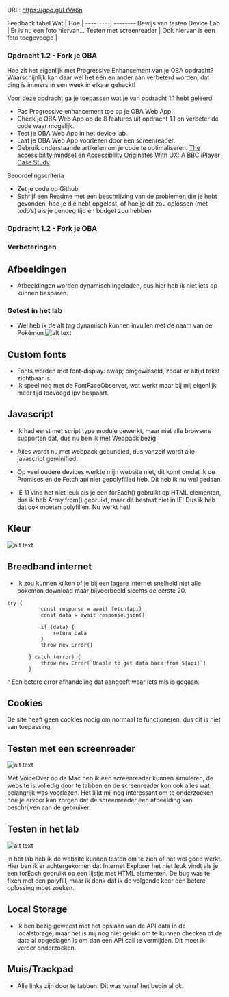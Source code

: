 URL: https://goo.gl/LrVa6n

Feedback tabel
Wat | Hoe |
---------| --------
 Bewijs van testen Device Lab | Er is nu een foto hiervan... 
 Testen met screenreader | Ook hiervan is een foto toegevoegd |

### Opdracht 1.2 - Fork je OBA
Hoe zit het eigenlijk met Progressive Enhancement van je OBA opdracht? Waarschijnlijk kan daar wel het één en ander aan verbeterd worden, dat ding is immers in een week in elkaar gehackt!

Voor deze opdracht ga je toepassen wat je van opdracht 1.1 hebt geleerd.
- Pas Progressive enhancement toe op je OBA Web App.
- Check je OBA Web App op de 8 features uit opdracht 1.1 en verbeter de code waar mogelijk.
- Test  je OBA Web App in het device lab.
- Laat je OBA Web App voorlezen door een screenreader.
- Gebruik onderstaande artikelen om je code te optimaliseren.
[The accessibility mindset](https://24ways.org/2015/the-accessibility-mindset/) en [Accessibility Originates With UX: A BBC iPlayer Case Study](https://www.smashingmagazine.com/2015/02/bbc-iplayer-accessibility-case-study/)

Beoordelingscriteria
- Zet je code op Github
- Schrijf een Readme met een beschrijving van de problemen die je hebt gevonden, hoe je die hebt opgelost, of hoe je dit zou oplossen (met todo’s) als je genoeg tijd en budget zou hebben 

 ### Opdracht 1.2 - Fork je OBA
 
 ### Verbeteringen
 
 ## Afbeeldingen
 
 * Afbeeldingen worden dynamisch ingeladen, dus hier heb ik niet iets op kunnen besparen.
 
 ### Getest in het lab
 * Wel heb ik de alt tag dynamisch kunnen invullen met de naam van de Pokémon
  ![alt text](https://i.imgur.com/YtxrPWl.jpg "Logo Title Text 1")
 
 ## Custom fonts
 
 * Fonts worden met font-display: swap; omgewisseld, zodat er altijd tekst zichtbaar is.
 * Ik speel nog met de FontFaceObserver, wat werkt maar bij mij eigenlijk meer tijd toevoegd ipv bespaart.
 
 ## Javascript
 
 * Ik had eerst met script type module gewerkt, maar niet alle browsers supporten dat, dus nu ben ik met Webpack bezig
 * Alles wordt nu met webpack gebundled, dus vanzelf wordt alle javascript geminified.
 
 * Op veel oudere devices werkte mijn website niet, dit komt omdat ik de Promises en de Fetch api niet gepolyfilled heb. Dit heb ik nu wel gedaan.
 
 * IE 11 vind het niet leuk als je een forEach() gebruikt op HTML elementen, dus ik heb Array.from() gebruikt, maar dit bestaat niet in IE! Dus ik heb dat ook moeten polyfillen. Nu werkt het!
 
 ## Kleur
 ![alt text](http://i.imgur.com/aMmDATw.jpg "Logo Title Text 1")
 
 ## Breedband internet
 
 * Ik zou kunnen kijken of je bij een lagere internet snelheid niet alle pokemon download maar bijvoorbeeld slechts de eerste 20.
 
 ```
 try {
			const response = await fetch(api)
			const data = await response.json()

			if (data) {
				return data
			}
			throw new Error()

		} catch (error) {
			throw new Error(`Unable to get data back from ${api}`)
		}
 ```
 ^ Een betere error afhandeling dat aangeeft waar iets mis is gegaan.
 
 ## Cookies
 
 De site heeft geen cookies nodig om normaal te functioneren, dus dit is niet van toepassing.
 
 ## Testen met een screenreader
  ![alt text](http://i.imgur.com/ntmXgUd.jpg "Logo Title Text 1")
  
Met VoiceOver op de Mac heb ik een screenreader kunnen simuleren, de website is volledig door te tabben en de screenreader kon ook alles wat belangrijk was voorlezen. Het lijkt mij nog interessant om te onderzoeken hoe je ervoor kan zorgen dat de screenreader een afbeelding kan beschrijven aan de gebruiker.
  
 ## Testen in het lab
 
 ![alt text](http://i.imgur.com/90HuaZf.jpg "Logo Title Text 1")
 
 In het lab heb ik de website kunnen testen om te zien of het wel goed werkt. Hier ben ik er achtergekomen dat Internet Explorer het niet leuk vindt als je een forEach gebruikt op een lijstje met HTML elementen. De bug was te fixen met een polyfill, maar ik denk dat ik de volgende keer een betere oplossing moet zoeken.
 
 
 ## Local Storage
 
 * Ik ben bezig geweest met het opslaan van de API data in de localstorage, maar het is mij nog niet gelukt om te kunnen checken of de data al opgeslagen is om dan een API call te vermijden. Dit moet ik verder onderzoeken.
 
 ## Muis/Trackpad
 
 * Alle links zijn door te tabben. Dit was vanaf het begin al ok.
